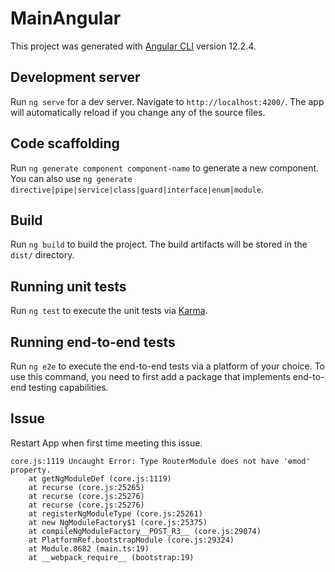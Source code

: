 # MainAngular

This project was generated with [Angular CLI](https://github.com/angular/angular-cli) version 12.2.4.

## Development server

Run `ng serve` for a dev server. Navigate to `http://localhost:4200/`. The app will automatically reload if you change any of the source files.

## Code scaffolding

Run `ng generate component component-name` to generate a new component. You can also use `ng generate directive|pipe|service|class|guard|interface|enum|module`.

## Build

Run `ng build` to build the project. The build artifacts will be stored in the `dist/` directory.

## Running unit tests

Run `ng test` to execute the unit tests via [Karma](https://karma-runner.github.io).

## Running end-to-end tests

Run `ng e2e` to execute the end-to-end tests via a platform of your choice. To use this command, you need to first add a package that implements end-to-end testing capabilities.

## Issue

Restart App when first time meeting this issue.

```
core.js:1119 Uncaught Error: Type RouterModule does not have 'ɵmod' property.
    at getNgModuleDef (core.js:1119)
    at recurse (core.js:25265)
    at recurse (core.js:25276)
    at recurse (core.js:25276)
    at registerNgModuleType (core.js:25261)
    at new NgModuleFactory$1 (core.js:25375)
    at compileNgModuleFactory__POST_R3__ (core.js:29074)
    at PlatformRef.bootstrapModule (core.js:29324)
    at Module.8682 (main.ts:19)
    at __webpack_require__ (bootstrap:19)
```
